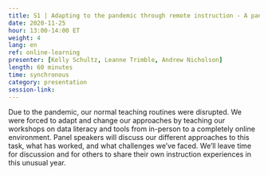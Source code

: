 ```yaml
---
title: S1 | Adapting to the pandemic through remote instruction - A panel
date: 2020-11-25
hour: 13:00-14:00 ET
weight: 4
lang: en
ref: online-learning
presenter: [Kelly Schultz, Leanne Trimble, Andrew Nicholson]
length: 60 minutes
time: synchronous
category: presentation
session-link:
---
```

Due to the pandemic, our normal teaching routines were disrupted. We were forced to adapt and change our approaches by teaching our workshops on data literacy and tools from in-person to a completely online environment. <!--more-->Panel speakers will discuss our different approaches to this task, what has worked, and what challenges we’ve faced. We’ll leave time for discussion and for others to share their own instruction experiences in this unusual year.
